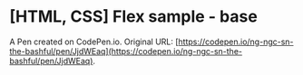 # [HTML, CSS] Flex sample - base

A Pen created on CodePen.io. Original URL: [https://codepen.io/ng-ngc-sn-the-bashful/pen/JjdWEaq](https://codepen.io/ng-ngc-sn-the-bashful/pen/JjdWEaq).


